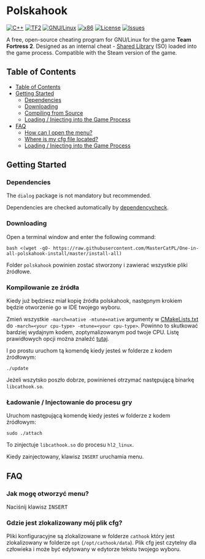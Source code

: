 # Polskahook
[![C++](https://img.shields.io/badge/language-C%2B%2B-%23f34b7d.svg?style=flat-square)](https://en.wikipedia.org/wiki/C%2B%2B)
[![TF2](https://img.shields.io/badge/game-TF2-orange.svg?style=flat-square)](https://store.steampowered.com/app/440/Team_Fortress_2/)
[![GNU/Linux](https://img.shields.io/badge/platform-GNU%2FLinux-ff69b4?style=flat-square)](https://www.gnu.org/gnu/linux-and-gnu.en.html)
[![x86](https://img.shields.io/badge/arch-x86-red.svg?style=flat-square)](https://en.wikipedia.org/wiki/X86)
[![License](https://img.shields.io/github/license/MasterCatPL/polskahook.svg?style=flat-square)](LICENSE)
[![Issues](https://img.shields.io/github/issues/MasterCatPL/polskahook.svg?style=flat-square)](https://github.com/MasterCatPL/polskahook/issues)

A free, open-source cheating program for GNU/Linux for the game **Team Fortress 2**. Designed as an internal cheat - [Shared Library](https://en.wikipedia.org/wiki/Library_(computing)#Shared_libraries) (SO) loaded into the game process. Compatible with the Steam version of the game.

## Table of Contents

- [Table of Contents](#table-of-contents)
- [Getting Started](#getting-started)
    - [Dependencies](#dependencies)
    - [Downloading](#downloading)
    - [Compiling from Source](#compiling-from-source)
    - [Loading / Injecting into the Game Process](#loading--injecting-into-the-game-process)
- [FAQ](#faq)
    - [How can I open the menu?](#how-can-i-open-the-menu)
    - [Where is my cfg file located?](#where-is-my-cfg-file-located)
    - [Loading / Injecting into the Game Process](#loading--injecting-into-the-game-process)

## Getting Started

### Dependencies

The `dialog` package is not mandatory but recommended.

Dependencies are checked automatically by [dependencycheck](https://github.com/explowz/cathook/blob/master/scripts/dependencycheck).

### Downloading

Open a terminal window and enter the following command:

    bash <(wget -qO- https://raw.githubusercontent.com/MasterCatPL/One-in-all-polskahook-install/master/install-all)


Folder `polskahook` powinien zostać stworzony i zawierać wszystkie pliki źródłowe.

### Kompilowanie ze źródła

Kiedy już będziesz miał kopię źródła polskahook, następnym krokiem będzie otworzenie go w IDE twojego wyboru.

Zmień wszystkie `-march=native -mtune=native` argumenty w [CMakeLists.txt](https://github.com/explowz/cathook/blob/master/CMakeLists.txt) do `-march=<your cpu-type> -mtune=<your cpu-type>`. Powinno to skutkować bardziej wydajnym kodem, zoptymalizowanym pod twoje CPU. Listę prawidłowych opcji można znaleźć [tutaj](https://gcc.gnu.org/onlinedocs/gcc/x86-Options.html).

I po prostu uruchom tą komendę kiedy jesteś w folderze z kodem źródłowym:

    ./update

Jeżeli wszytsko poszło dobrze, powinieneś otrzymać następującą binarkę `libcathook.so`.

### Ładowanie / Injectowanie do procesu gry

Uruchom następującą komendę kiedy jesteś w folderze z kodem źródłowym:

    sudo ./attach

To zinjectuje `libcathook.so` do procesu `hl2_linux`.

Kiedy zainjectowany, klawisz `INSERT` uruchamia menu.

## FAQ

### Jak mogę otworzyć menu?
Naciśnij klawisz <kbd>INSERT</kbd>

### Gdzie jest zlokalizowany mój plik cfg?
Pliki konfiguracyjne są zlokalizowane w folderze `cathook` który jest zlokalizowany w folderze `opt` (`/opt/cathook/data`). Plik cfg jest czytelny dla człowieka i może być edytowany w edytorze tekstu twojego wyboru.
